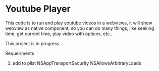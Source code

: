 # Youtube Player
This code is to run and play youtube videos in a webviews, it will show webview as native component, so you can do many things, like seeking time, get current time, play video with options, etc..

This project is in progress...


Requeirments
1. add to plist
<key>NSAppTransportSecurity</key>
    <dict>
    <key>NSAllowsArbitraryLoads</key>
    <true/>
</dict>
